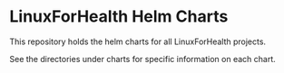 # LinuxForHealth Helm Charts
This repository holds the helm charts for all LinuxForHealth projects.

See the directories under charts for specific information on each chart.
